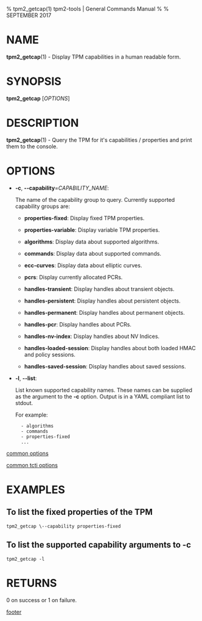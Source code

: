 % tpm2_getcap(1) tpm2-tools | General Commands Manual
%
% SEPTEMBER 2017

# NAME

**tpm2_getcap**(1) - Display TPM capabilities in a human readable form.

# SYNOPSIS

**tpm2_getcap** [*OPTIONS*]

# DESCRIPTION

**tpm2_getcap**(1) - Query the TPM for it's capabilities / properties and print them to the console.

# OPTIONS

  * **-c**, **\--capability**=_CAPABILITY\_NAME_:

    The name of the capability group to query.
    Currently supported capability groups are:

    * **properties-fixed**:
      Display fixed TPM properties.

    * **properties-variable**:
      Display variable TPM properties.

    * **algorithms**:
      Display data about supported algorithms.

    * **commands**:
      Display data about supported commands.

    * **ecc-curves**:
      Display data about elliptic curves.

    * **pcrs**:
      Display currently allocated PCRs.

    * **handles-transient**:
      Display handles about transient objects.

    * **handles-persistent**:
      Display handles about persistent objects.

    * **handles-permanent**:
      Display handles about permanent objects.

    * **handles-pcr**:
      Display handles about PCRs.

    * **handles-nv-index**:
      Display handles about NV Indices.

    * **handles-loaded-session**:
      Display handles about both loaded HMAC and policy sessions.

    * **handles-saved-session**:
      Display handles about saved sessions.

  * **-l**, **\--list**:

    List known supported capability names. These names can be
    supplied as the argument to the **-c** option. Output is in a
    YAML compliant list to stdout.

    For example:
    ```
      - algorithms
      - commands
      - properties-fixed
      ...
    ```

[common options](common/options.md)

[common tcti options](common/tcti.md)

# EXAMPLES

## To list the fixed properties of the TPM
```
tpm2_getcap \--capability properties-fixed
```

## To list the supported capability arguments to **-c**
```
tpm2_getcap -l
```

# RETURNS

0 on success or 1 on failure.

[footer](common/footer.md)
